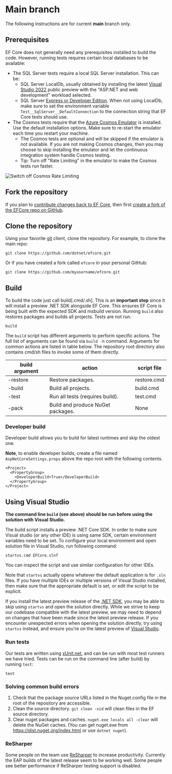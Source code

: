 # Main branch

The following instructions are for current **main** branch only.

## Prerequisites

EF Core does not generally need any prerequisites installed to build the code. However, running tests requires certain local databases to be available:

* The SQL Server tests require a local SQL Server installation. This can be:
  * SQL Server LocalDb, usually obtained by installing the latest [Visual Studio 2022](https://visualstudio.microsoft.com/downloads/) public preview with the "ASP.NET and web development" workload selected.
  * SQL Server [Express or Developer Edition](https://www.microsoft.com/en-us/sql-server/sql-server-downloads). When not using LocalDb, make sure to set the environment variable `Test__SqlServer__DefaultConnection` to the connection string that EF Core tests should use.
* The Cosmos tests require that the [Azure Cosmos Emulator](https://docs.microsoft.com/azure/cosmos-db/local-emulator-release-notes) is installed. Use the default installation options. Make sure to re-start the emulator each time you restart your machine.
  * The Cosmos tests are optional and will be skipped if the emulator is not available. If you are not making Cosmos changes, then you may choose to skip installing the emulator and let the continuous integration system handle Cosmos testing.
  * Tip: Turn off "Rate Limiting" in the emulator to make the Cosmos tests run faster.

![Switch off Cosmos Rate Limiting](rate_limiting.png)

## Fork the repository

If you plan to [contribute changes back to EF Core](../.github/CONTRIBUTING.md), then first [create a fork of the EFCore repo on GitHub](https://docs.github.com/en/github/getting-started-with-github/fork-a-repo).

## Clone the repository

Using your favorite [git](http://git-scm.com/) client, clone the repository. For example, to clone the main repo:

```console
git clone https://github.com/dotnet/efcore.git
```

Or if you have created a fork called `efcore` in your personal GitHub:

```console
git clone https://github.com/myusername/efcore.git
```

## Build

To build the code just call build[.cmd/.sh]. This is an **important step** since it will install a preview .NET SDK alongside EF Core. This ensures EF Core is being built with the expected SDK and msbuild version. Running `build` also restores packages and builds all projects. Tests are not run.

```console
build
```

The `build` script has different arguments to perform specific actions. The full list of arguments can be found via `build -h` command. Arguments for common actions are listed in table below. The repository root directory also contains cmd/sh files to invoke some of them directly.

| build argument | action | script file |
| --- | --- | --- |
| -restore | Restore packages. | restore.cmd |
| -build | Build all projects. | build.cmd |
| -test | Run all tests (requires build). | test.cmd |
| -pack | Build and produce NuGet packages. | None |

### Developer build

Developer build allows you to build for latest runtimes and skip the oldest one.

**Note**, to enable developer builds, create a file named `AspNetCoreSettings.props` above the repo root with the following contents.

```
<Project>
  <PropertyGroup>
    <DeveloperBuild>True</DeveloperBuild>
  </PropertyGroup>
</Project>
```

## Using Visual Studio

**The command line `build` (see above) should be run before using the solution with Visual Studio.**

The build script installs a preview .NET Core SDK. In order to make sure Visual studio (or any other IDE) is using same SDK, certain environment variables need to be set. To configure your local environment and open solution file in Visual Studio, run following command:

```console
startvs.cmd EFCore.slnf
```

You can inspect the script and use similar configuration for other IDEs.

Note that `startvs` actually opens whatever the default application is for `.sln` files. If you have multiple IDEs or multiple versions of Visual Studio installed, then make sure that the appropriate default is set, or edit the script to be explicit.

If you install the latest preview release of the [.NET SDK](https://dotnet.microsoft.com/download/dotnet), you may be able to skip using `startvs` and open the solution directly. While we strive to keep our codebase compatible with the latest preview, we may need to depend on changes that have been made since the latest preview release. If you encounter unexpected errors when opening the solution directly, try using `startvs` instead, and ensure you're on the latest preview of [Visual Studio](https://visualstudio.microsoft.com/vs/preview/).

### Run tests

Our tests are written using [xUnit.net](https://xunit.net/), and can be run with most test runners we have tried.
Tests can be run on the command line (after build) by running `test`:

```console
test
```

### Solving common build errors

1. Check that the package source URLs listed in the Nuget.config file in the root of the repository are accessible.
2. Clean the source directory. `git clean -xid` will clean files in the EF source directory.
3. Clear nuget packages and caches. `nuget.exe locals all -clear` will delete the NuGet caches. (You can get nuget.exe from <https://dist.nuget.org/index.html> or use `dotnet nuget`).

### ReSharper

Some people on the team use [ReSharper](https://www.jetbrains.com/resharper/download/) to increase productivity. Currently the EAP builds of the latest release seem to be working well. Some people see better performance if ReSharper testing support is disabled.
